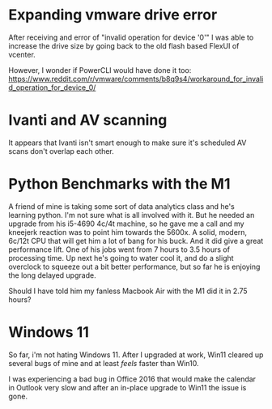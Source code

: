 # Expanding vmware drive error

After receiving and error of "invalid operation for device '0'" I was able to increase the drive size by going back to the old flash based FlexUI of vcenter.

However, I wonder if PowerCLI would have done it too: https://www.reddit.com/r/vmware/comments/b8q9s4/workaround_for_invalid_operation_for_device_0/

# Ivanti and AV scanning

It appears that Ivanti isn't smart enough to make sure it's scheduled AV scans don't overlap each other.

# Python Benchmarks with the M1

A friend of mine is taking some sort of data analytics class and he's learning python. I'm not sure what is all involved with it. But he needed an upgrade from his i5-4690 4c/4t machine, so he gave me a call and my kneejerk reaction was to point him towards the 5600x. A solid, modern, 6c/12t CPU that will get him a lot of bang for his buck. And it did give a great performance lift. One of his jobs went from 7 hours to 3.5 hours of processing time. Up next he's going to water cool it, and do a slight overclock to squeeze out a bit better performance, but so far he is enjoying the long delayed upgrade.

Should I have told him my fanless Macbook Air with the M1 did it in 2.75 hours?

# Windows 11

So far, i'm not hating Windows 11. After I upgraded at work, Win11 cleared up several bugs of mine and at least *feels* faster than Win10.

I was experiencing a bad bug in Office 2016 that would make the calendar in Outlook very slow and after an in-place upgrade to Win11 the issue is gone.
